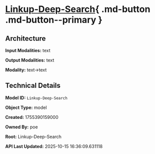 # [Linkup-Deep-Search](https://poe.com/Linkup-Deep-Search){ .md-button .md-button--primary }

## Architecture

**Input Modalities:** text

**Output Modalities:** text

**Modality:** text->text


## Technical Details

**Model ID:** `Linkup-Deep-Search`

**Object Type:** model

**Created:** 1755390159000

**Owned By:** poe

**Root:** Linkup-Deep-Search

**API Last Updated:** 2025-10-15 16:36:09.631118
